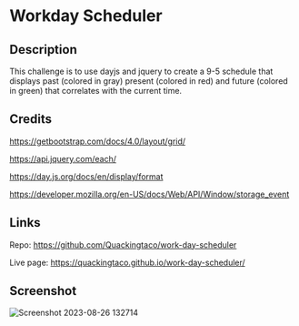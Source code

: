 # Workday Scheduler

## Description
This challenge is to use dayjs and jquery to create a 9-5 schedule that displays past (colored in gray) present (colored in red) and future (colored in green) that correlates with the current time. 

## Credits
https://getbootstrap.com/docs/4.0/layout/grid/


https://api.jquery.com/each/


https://day.js.org/docs/en/display/format


https://developer.mozilla.org/en-US/docs/Web/API/Window/storage_event

## Links
Repo: https://github.com/Quackingtaco/work-day-scheduler


Live page: https://quackingtaco.github.io/work-day-scheduler/

## Screenshot
![Screenshot 2023-08-26 132714](https://github.com/Quackingtaco/work-day-scheduler/assets/139652383/a42bef5a-064d-4d70-ac8a-cddfa183e3fe)